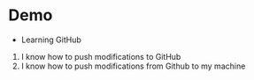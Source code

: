 # Demo

- Learning GitHub

1. I know how to push modifications to GitHub
2. I know how to push modifications from Github to my machine
